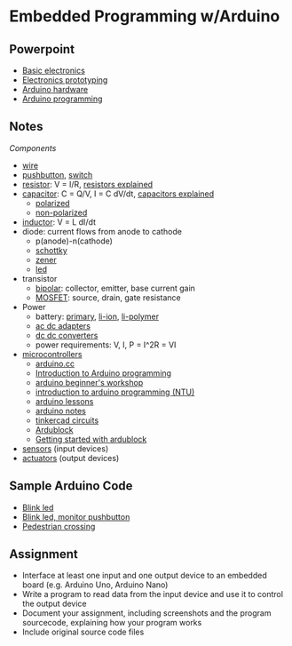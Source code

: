 # Embedded Programming w/Arduino

## Powerpoint
* [Basic electronics](ep1000_BasicElectronics.pdf)
* [Electronics prototyping](ep1000_ElectronicsPrototyping.pdf)
* [Arduino hardware](ep1000_ArduinoHardware.pdf)
* [Arduino programming](ep1000_ArduinoProgramming.pdf)

## Notes
*Components*
* [wire](https://www.digikey.com/products/en?x=0&y=0&lang=en&site=us&KeyWords=AE09M-300-ND%09)
* [pushbutton](https://www.digikey.com/product-detail/en/B3SN-3112P/SW262CT-ND), [switch](https://www.digikey.com/product-detail/en/AYZ0102AGRLC/401-2012-1-ND)
* [resistor](https://learn.sparkfun.com/tutorials/resistors/all): V = I/R, [resistors explained](https://www.youtube.com/watch?v=6UTOTgbJ_8E)
* [capacitor](https://learn.sparkfun.com/tutorials/capacitors/all): C = Q/V, I = C dV/dt, [capacitors explained](https://www.youtube.com/watch?v=X4EUwTwZ110)
  * [polarized](https://www.arrow.com/en/research-and-events/articles/polarized-capacitors-simple-in-concept-not-in-implementation)
  * [non-polarized](https://sciencing.com/types-non-polarized-capacitors-7600369.html)
* [inductor](https://electronics.howstuffworks.com/inductor.htm): V = L dI/dt
* diode: current flows from anode to cathode
  * p(anode)-n(cathode)
  * [schottky](https://www.electronics-notes.com/articles/electronic_components/diode/schottky-barrier-diode.php)
  * [zener](https://www.allaboutcircuits.com/textbook/semiconductors/chpt-3/zener-diodes/)
  * [led](https://www.electronics-notes.com/articles/electronic_components/diode/light-emitting-diode-led-technology-how-does-led-work.php)
* transistor
  * [bipolar](https://www.electronics-tutorials.ws/transistor/tran_1.html): collector, emitter, base current gain
  * [MOSFET](https://www.elprocus.com/mosfet-as-a-switch-circuit-diagram-free-circuits/): source, drain, gate resistance
* Power
  * battery: [primary](https://www.explainthatstuff.com/batteries.html), [li-ion](https://www.explainthatstuff.com/how-lithium-ion-batteries-work.html), [li-polymer](https://rogershobbycenter.com/lipoguide)
  * [ac dc adapters](https://sg.rs-online.com/web/p/ac-dc-adapters/1871381)
  * [dc dc converters](https://www.digikey.sg/en/maker/blogs/introduction-to-dc-dc-converters)
  * power requirements: V, I, P = I^2R = VI
* [microcontrollers](https://interestingengineering.com/what-are-microcontrollers-and-why-should-you-care)
  * [arduino.cc](https://www.arduino.cc/)
  * [Introduction to Arduino programming](http://www.brunel.ac.uk/~emstaam/material/bit/Introduction_MictoControllers.pdf)
  * [arduino beginner's workshop](https://core-electronics.com.au/tutorials/arduino-workshop-for-beginners.html)
  * [introduction to arduino programming (NTU)](https://www.ntu.edu.sg/home/ehchua/programming/arduino/Arduino.html)
  * [arduino lessons](https://www.youtube.com/watch?v=d8_xXNcGYgo&list=PLGs0VKk2DiYx6CMdOQR_hmJ2NbB4mZQn-)
  * [arduino notes](https://www.4tronix.co.uk/arduino/ArduinoLearning.pdf)
  * [tinkercad circuits](https://www.tinkercad.com/)
  * [Ardublock](https://sourceforge.net/projects/ardublock/)
  * [Getting started with ardublock](https://learn.sparkfun.com/ArduBlock)
* [sensors](http://academy.cba.mit.edu/classes/input_devices/index.html) (input devices)
* [actuators](http://academy.cba.mit.edu/classes/output_devices/index.html) (output devices)

## Sample Arduino Code
* [Blink led](arduino_blink.ino)
* [Blink led, monitor pushbutton](arduino_single%20pb-led.ino)
* [Pedestrian crossing](arduino_pedestrian%20crossing.ino)

## Assignment
* Interface at least one input and one output device to an embedded board (e.g. Arduino Uno, Arduino Nano)
* Write a program to read data from the input device and use it to control the output device
* Document your assignment, including screenshots and the program sourcecode, explaining how your program works
* Include original source code files
